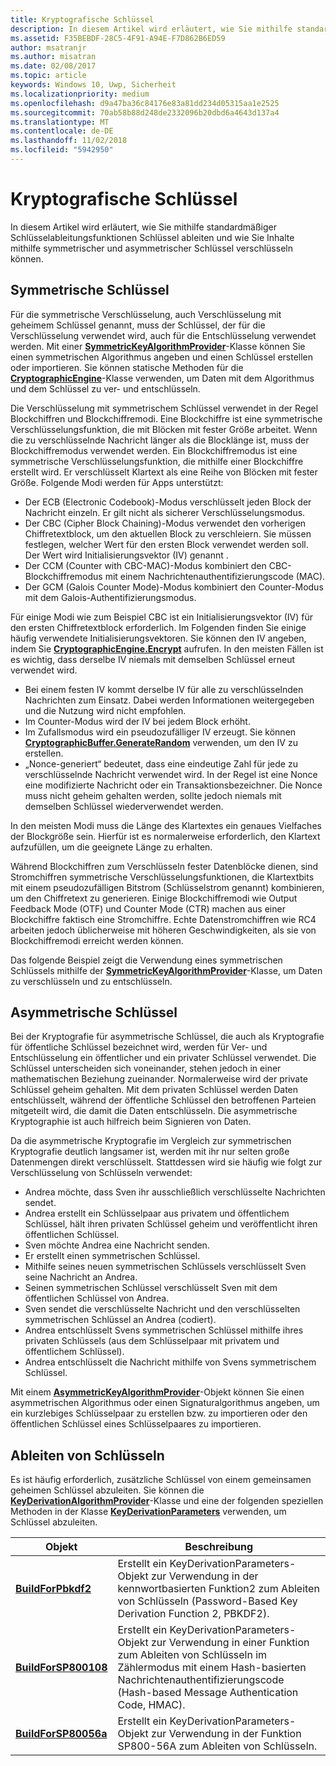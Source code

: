 ```yaml
---
title: Kryptografische Schlüssel
description: In diesem Artikel wird erläutert, wie Sie mithilfe standardmäßiger Schlüsselableitungsfunktionen Schlüssel ableiten und wie Sie Inhalte mithilfe symmetrischer und asymmetrischer Schlüssel verschlüsseln können.
ms.assetid: F35BEBDF-28C5-4F91-A94E-F7D862B6ED59
author: msatranjr
ms.author: misatran
ms.date: 02/08/2017
ms.topic: article
keywords: Windows 10, Uwp, Sicherheit
ms.localizationpriority: medium
ms.openlocfilehash: d9a47ba36c84176e83a81dd234d05315aa1e2525
ms.sourcegitcommit: 70ab58b88d248de2332096b20dbd6a4643d137a4
ms.translationtype: MT
ms.contentlocale: de-DE
ms.lasthandoff: 11/02/2018
ms.locfileid: "5942950"
---
```

# <a name="cryptographic-keys"></a>Kryptografische Schlüssel




In diesem Artikel wird erläutert, wie Sie mithilfe standardmäßiger Schlüsselableitungsfunktionen Schlüssel ableiten und wie Sie Inhalte mithilfe symmetrischer und asymmetrischer Schlüssel verschlüsseln können. 

## <a name="symmetric-keys"></a>Symmetrische Schlüssel


Für die symmetrische Verschlüsselung, auch Verschlüsselung mit geheimem Schlüssel genannt, muss der Schlüssel, der für die Verschlüsselung verwendet wird, auch für die Entschlüsselung verwendet werden. Mit einer [**SymmetricKeyAlgorithmProvider**](https://msdn.microsoft.com/library/windows/apps/br241537)-Klasse können Sie einen symmetrischen Algorithmus angeben und einen Schlüssel erstellen oder importieren. Sie können statische Methoden für die [**CryptographicEngine**](https://msdn.microsoft.com/library/windows/apps/br241490)-Klasse verwenden, um Daten mit dem Algorithmus und dem Schlüssel zu ver- und entschlüsseln.

Die Verschlüsselung mit symmetrischem Schlüssel verwendet in der Regel Blockchiffren und Blockchiffremodi. Eine Blockchiffre ist eine symmetrische Verschlüsselungsfunktion, die mit Blöcken mit fester Größe arbeitet. Wenn die zu verschlüsselnde Nachricht länger als die Blocklänge ist, muss der Blockchiffremodus verwendet werden. Ein Blockchiffremodus ist eine symmetrische Verschlüsselungsfunktion, die mithilfe einer Blockchiffre erstellt wird. Er verschlüsselt Klartext als eine Reihe von Blöcken mit fester Größe. Folgende Modi werden für Apps unterstützt:

-   Der ECB (Electronic Codebook)-Modus verschlüsselt jeden Block der Nachricht einzeln. Er gilt nicht als sicherer Verschlüsselungsmodus.
-   Der CBC (Cipher Block Chaining)-Modus verwendet den vorherigen Chiffretextblock, um den aktuellen Block zu verschleiern. Sie müssen festlegen, welcher Wert für den ersten Block verwendet werden soll. Der Wert wird Initialisierungsvektor (IV) genannt .
-   Der CCM (Counter with CBC-MAC)-Modus kombiniert den CBC-Blockchiffremodus mit einem Nachrichtenauthentifizierungscode (MAC).
-   Der GCM (Galois Counter Mode)-Modus kombiniert den Counter-Modus mit dem Galois-Authentifizierungsmodus.

Für einige Modi wie zum Beispiel CBC ist ein Initialisierungsvektor (IV) für den ersten Chiffretextblock erforderlich. Im Folgenden finden Sie einige häufig verwendete Initialisierungsvektoren. Sie können den IV angeben, indem Sie [**CryptographicEngine.Encrypt**](https://msdn.microsoft.com/library/windows/apps/br241494) aufrufen. In den meisten Fällen ist es wichtig, dass derselbe IV niemals mit demselben Schlüssel erneut verwendet wird.

-   Bei einem festen IV kommt derselbe IV für alle zu verschlüsselnden Nachrichten zum Einsatz. Dabei werden Informationen weitergegeben und die Nutzung wird nicht empfohlen.
-   Im Counter-Modus wird der IV bei jedem Block erhöht.
-   Im Zufallsmodus wird ein pseudozufälliger IV erzeugt. Sie können [**CryptographicBuffer.GenerateRandom**](https://msdn.microsoft.com/library/windows/apps/br241392) verwenden, um den IV zu erstellen.
-   „Nonce-generiert“ bedeutet, dass eine eindeutige Zahl für jede zu verschlüsselnde Nachricht verwendet wird. In der Regel ist eine Nonce eine modifizierte Nachricht oder ein Transaktionsbezeichner. Die Nonce muss nicht geheim gehalten werden, sollte jedoch niemals mit demselben Schlüssel wiederverwendet werden.

In den meisten Modi muss die Länge des Klartextes ein genaues Vielfaches der Blockgröße sein. Hierfür ist es normalerweise erforderlich, den Klartext aufzufüllen, um die geeignete Länge zu erhalten.

Während Blockchiffren zum Verschlüsseln fester Datenblöcke dienen, sind Stromchiffren symmetrische Verschlüsselungsfunktionen, die Klartextbits mit einem pseudozufälligen Bitstrom (Schlüsselstrom genannt) kombinieren, um den Chiffretext zu generieren. Einige Blockchiffremodi wie Output Feedback Mode (OTF) und Counter Mode (CTR) machen aus einer Blockchiffre faktisch eine Stromchiffre. Echte Datenstromchiffren wie RC4 arbeiten jedoch üblicherweise mit höheren Geschwindigkeiten, als sie von Blockchiffremodi erreicht werden können.

Das folgende Beispiel zeigt die Verwendung eines symmetrischen Schlüssels mithilfe der [**SymmetricKeyAlgorithmProvider**](https://msdn.microsoft.com/library/windows/apps/br241537)-Klasse, um Daten zu verschlüsseln und zu entschlüsseln.

## <a name="asymmetric-keys"></a>Asymmetrische Schlüssel


Bei der Kryptografie für asymmetrische Schlüssel, die auch als Kryptografie für öffentliche Schlüssel bezeichnet wird, werden für Ver- und Entschlüsselung ein öffentlicher und ein privater Schlüssel verwendet. Die Schlüssel unterscheiden sich voneinander, stehen jedoch in einer mathematischen Beziehung zueinander. Normalerweise wird der private Schlüssel geheim gehalten. Mit dem privaten Schlüssel werden Daten entschlüsselt, während der öffentliche Schlüssel den betroffenen Parteien mitgeteilt wird, die damit die Daten entschlüsseln. Die asymmetrische Kryptographie ist auch hilfreich beim Signieren von Daten.

Da die asymmetrische Kryptografie im Vergleich zur symmetrischen Kryptografie deutlich langsamer ist, werden mit ihr nur selten große Datenmengen direkt verschlüsselt. Stattdessen wird sie häufig wie folgt zur Verschlüsselung von Schlüsseln verwendet:

-   Andrea möchte, dass Sven ihr ausschließlich verschlüsselte Nachrichten sendet.
-   Andrea erstellt ein Schlüsselpaar aus privatem und öffentlichem Schlüssel, hält ihren privaten Schlüssel geheim und veröffentlicht ihren öffentlichen Schlüssel.
-   Sven möchte Andrea eine Nachricht senden.
-   Er erstellt einen symmetrischen Schlüssel.
-   Mithilfe seines neuen symmetrischen Schlüssels verschlüsselt Sven seine Nachricht an Andrea.
-   Seinen symmetrischen Schlüssel verschlüsselt Sven mit dem öffentlichen Schlüssel von Andrea.
-   Sven sendet die verschlüsselte Nachricht und den verschlüsselten symmetrischen Schlüssel an Andrea (codiert).
-   Andrea entschlüsselt Svens symmetrischen Schlüssel mithilfe ihres privaten Schlüssels (aus dem Schlüsselpaar mit privatem und öffentlichem Schlüssel).
-   Andrea entschlüsselt die Nachricht mithilfe von Svens symmetrischem Schlüssel.

Mit einem [**AsymmetricKeyAlgorithmProvider**](https://msdn.microsoft.com/library/windows/apps/br241478)-Objekt können Sie einen asymmetrischen Algorithmus oder einen Signaturalgorithmus angeben, um ein kurzlebiges Schlüsselpaar zu erstellen bzw. zu importieren oder den öffentlichen Schlüssel eines Schlüsselpaares zu importieren.

## <a name="deriving-keys"></a>Ableiten von Schlüsseln


Es ist häufig erforderlich, zusätzliche Schlüssel von einem gemeinsamen geheimen Schlüssel abzuleiten. Sie können die [**KeyDerivationAlgorithmProvider**](https://msdn.microsoft.com/library/windows/apps/br241518)-Klasse und eine der folgenden speziellen Methoden in der Klasse [**KeyDerivationParameters**](https://msdn.microsoft.com/library/windows/apps/br241524) verwenden, um Schlüssel abzuleiten.

| Objekt                                                                            | Beschreibung                                                                                                                                |
|-----------------------------------------------------------------------------------|--------------------------------------------------------------------------------------------------------------------------------------------|
| [**BuildForPbkdf2**](https://msdn.microsoft.com/library/windows/apps/br241525)    | Erstellt ein KeyDerivationParameters-Objekt zur Verwendung in der kennwortbasierten Funktion2 zum Ableiten von Schlüsseln (Password-Based Key Derivation Function 2, PBKDF2).                                 |
| [**BuildForSP800108**](https://msdn.microsoft.com/library/windows/apps/br241526)  | Erstellt ein KeyDerivationParameters-Objekt zur Verwendung in einer Funktion zum Ableiten von Schlüsseln im Zählermodus mit einem Hash-basierten Nachrichtenauthentifizierungscode (Hash-based Message Authentication Code, HMAC). |
| [**BuildForSP80056a**](https://msdn.microsoft.com/library/windows/apps/br241527)  | Erstellt ein KeyDerivationParameters-Objekt zur Verwendung in der Funktion SP800-56A zum Ableiten von Schlüsseln.                                                 |

 
